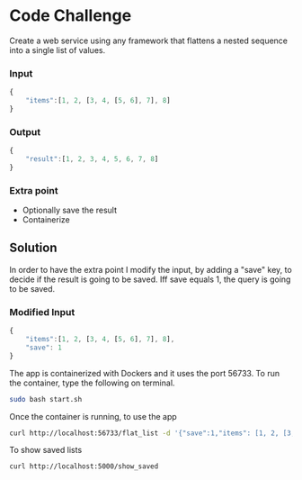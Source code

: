 # Code Challenge

Create a web service using any framework that flattens a nested sequence into a single list of values.

### Input


```javascript
{
	"items":[1, 2, [3, 4, [5, 6], 7], 8]
}
```

### Output

```javascript
{
	"result":[1, 2, 3, 4, 5, 6, 7, 8]
}
```

### Extra point

- Optionally save the result
- Containerize 

## Solution

In order to have the extra point I modify the input, by adding a "save" key, to decide if the result is going to be saved. Iff save equals 1, the query is going to be saved.

### Modified Input


```javascript
{
	"items":[1, 2, [3, 4, [5, 6], 7], 8],
	"save": 1
}
```

The app is containerized with Dockers and it uses the port 56733. To run the container, type the following on terminal.

```bash
sudo bash start.sh
```

Once the container is running, to use the app 

```bash
curl http://localhost:56733/flat_list -d '{"save":1,"items": [1, 2, [3, 4, [5, 6], 7], 8]}' -H 'Content-Type: application/json'
```

To show saved lists

```bash 
curl http://localhost:5000/show_saved
```